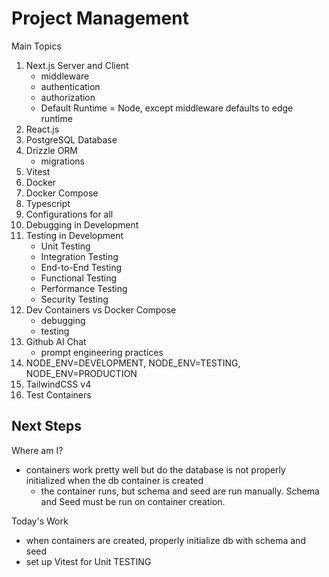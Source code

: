 # Project Management

Main Topics
1. Next.js Server and Client
    - middleware
    - authentication
    - authorization
    - Default Runtime = Node, except middleware defaults to edge runtime
1. React.js
1. PostgreSQL Database
1. Drizzle ORM
    - migrations
1. Vitest
1. Docker
1. Docker Compose
1. Typescript
1. Configurations for all
1. Debugging in Development
1. Testing in Development
    - Unit Testing
    - Integration Testing
    - End-to-End Testing
    - Functional Testing
    - Performance Testing
    - Security Testing
1. Dev Containers vs Docker Compose
    - debugging
    - testing
1. Github AI Chat
    - prompt engineering practices
1. NODE_ENV=DEVELOPMENT, NODE_ENV=TESTING, NODE_ENV=PRODUCTION
1. TailwindCSS v4
1. Test Containers


## Next Steps

Where am I?
- containers work pretty well but do the database is not properly initialized when the db container is created
    - the container runs, but schema and seed are run manually. Schema and Seed must be run on container creation.

Today's Work
- when containers are created, properly initialize db with schema and seed
- set up Vitest for Unit TESTING



